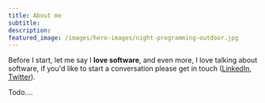 ```yaml
---
title: About me
subtitle: 
description:
featured_image: /images/hero-images/night-programming-outdoor.jpg
---
```



Before I start, let me say I **love software**, and even more, I love talking about software, if you'd like to start a conversation please get in touch ([LinkedIn](https://www.linkedin.com/in/gavdraper/), [Twitter](http://twitter.com/gavdraper)). 

Todo....
